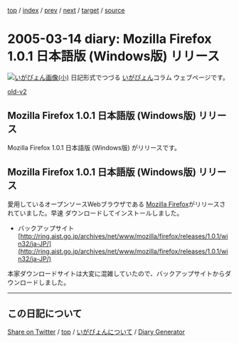 [top](../index.html) 
 / [index](index.html) 
 / [prev](ig050312.html) 
 / [next](ig050315.html) 
 / [target](https://igapyon.github.io/diary/2005/ig050314.html) 
 / [source](https://github.com/igapyon/diary/blob/gh-pages/2005/ig050314.src.md) 

2005-03-14 diary: Mozilla Firefox 1.0.1 日本語版 (Windows版) リリース
=====================================================================================================
[![いがぴょん画像(小)](https://igapyon.github.io/diary/images/iga200306s.jpg "いがぴょん")](https://igapyon.github.io/diary/memo/memoigapyon.html) 日記形式でつづる [いがぴょん](https://igapyon.github.io/diary/memo/memoigapyon.html)コラム ウェブページです。

[old-v2](ig050314-orig.html)

## Mozilla Firefox 1.0.1 日本語版 (Windows版) リリース

Mozilla Firefox 1.0.1 日本語版 (Windows版) がリリースです。


## Mozilla Firefox 1.0.1 日本語版 (Windows版) リリース

愛用しているオープンソースWebブラウザである [Mozilla Firefox](http://www.igapyon.jp/igapyon/diary/keyword/firefox.html)がリリースされていました。早速 ダウンロードしてインストールしました。

* バックアップサイト
  [http://ring.aist.go.jp/archives/net/www/mozilla/firefox/releases/1.0.1/win32/ja-JP/](http://ring.aist.go.jp/archives/net/www/mozilla/firefox/releases/1.0.1/win32/ja-JP/)

本家ダウンロードサイトは大変に混雑していたので、バックアップサイトからダウンロードしました。


----------------------------------------------------------------------------------------------------

## この日記について

[Share on Twitter](https://twitter.com/intent/tweet?hashtags=igapyon%2Cdiary%2C%E3%81%84%E3%81%8C%E3%81%B4%E3%82%87%E3%82%93&text=Mozilla+Firefox+1.0.1+%E6%97%A5%E6%9C%AC%E8%AA%9E%E7%89%88+%28Windows%E7%89%88%29+%E3%83%AA%E3%83%AA%E3%83%BC%E3%82%B9&url=https%3A%2F%2Figapyon.github.io%2Fdiary%2F2005%2Fig050314.html) / [top](../index.html) / [いがぴょんについて](https://igapyon.github.io/diary/memo/memoigapyon.html) / [Diary Generator](https://github.com/igapyon/igapyonv3)
